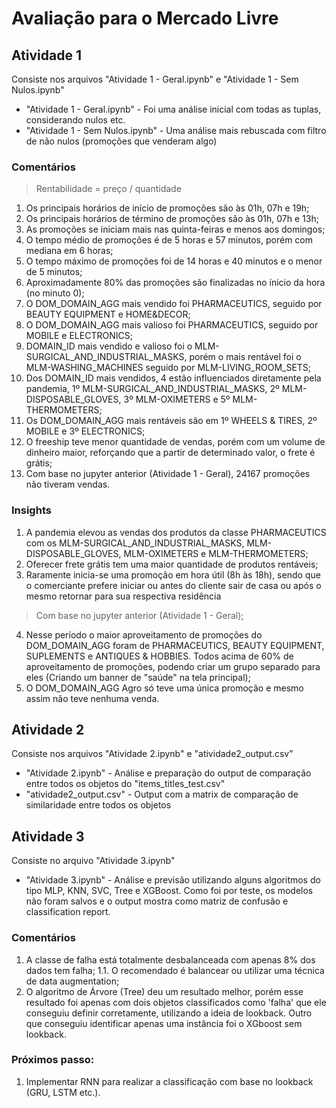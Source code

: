 # Avaliação para o Mercado Livre
## Atividade 1

Consiste nos arquivos "Atividade 1 - Geral.ipynb" e "Atividade 1 - Sem Nulos.ipynb"
* "Atividade 1 - Geral.ipynb" - Foi uma análise inicial com todas as tuplas, considerando nulos etc.
* "Atividade 1 - Sem Nulos.ipynb" - Uma análise mais rebuscada com filtro de não nulos (promoções que venderam algo)

### Comentários
> Rentabilidade = preço / quantidade
1. Os principais horários de início de promoções são às 01h, 07h e 19h;
2. Os principais horários de término de promoções são às 01h, 07h e 13h;
3. As promoções se iniciam mais nas quinta-feiras e menos aos domingos;
4. O tempo médio de promoções é de 5 horas e 57 minutos, porém com mediana em 6 horas;
5. O tempo máximo de promoções foi de 14 horas e 40 minutos e o menor de 5 minutos;
6. Aproximadamente 80% das promoções são finalizadas no ínicio da hora (no minuto 0);
7. O DOM_DOMAIN_AGG mais vendido foi PHARMACEUTICS, seguido por BEAUTY EQUIPMENT e HOME&DECOR;
8. O DOM_DOMAIN_AGG mais valioso foi PHARMACEUTICS, seguido por MOBILE e ELECTRONICS;
9. DOMAIN_ID mais vendido e valioso foi o MLM-SURGICAL_AND_INDUSTRIAL_MASKS, porém o mais rentável foi o MLM-WASHING_MACHINES seguido por MLM-LIVING_ROOM_SETS;
10. Dos DOMAIN_ID mais vendidos, 4 estão influenciados diretamente pela pandemia, 1º MLM-SURGICAL_AND_INDUSTRIAL_MASKS, 2º MLM-DISPOSABLE_GLOVES, 3º MLM-OXIMETERS e 5º MLM-THERMOMETERS;
11. Os DOM_DOMAIN_AGG mais rentáveis são em 1º WHEELS & TIRES, 2º MOBILE e 3º ELECTRONICS;
12. O freeship teve menor quantidade de vendas, porém com um volume de dinheiro maior, reforçando que a partir de determinado valor, o frete é grátis;
13. Com base no jupyter anterior (Atividade 1 - Geral), 24167 promoções não tiveram vendas.


### Insights

1. A pandemia elevou as vendas dos produtos da classe PHARMACEUTICS com os MLM-SURGICAL_AND_INDUSTRIAL_MASKS, MLM-DISPOSABLE_GLOVES, MLM-OXIMETERS e MLM-THERMOMETERS;
2. Oferecer frete grátis tem uma maior quantidade de produtos rentáveis;
3. Raramente inicia-se uma promoção em hora útil (8h às 18h), sendo que o comerciante prefere iniciar ou antes do cliente sair de casa ou após o mesmo retornar para sua respectiva residência
> Com base no jupyter anterior (Atividade 1 - Geral);
4. Nesse período o maior aproveitamento de promoções do DOM_DOMAIN_AGG foram de PHARMACEUTICS, BEAUTY EQUIPMENT, SUPLEMENTS e ANTIQUES & HOBBIES. Todos acima de 60% de aproveitamento de promoções, podendo criar um grupo separado para eles (Criando um banner de "saúde" na tela principal);
5. O DOM_DOMAIN_AGG Agro só teve uma única promoção e mesmo assim não teve nenhuma venda.

## Atividade 2
Consiste nos arquivos "Atividade 2.ipynb" e "atividade2_output.csv"
* "Atividade 2.ipynb" - Análise e preparação do output de comparação entre todos os objetos do "items_titles_test.csv"
* "atividade2_output.csv" - Output com a matrix de comparação de similaridade entre todos os objetos

## Atividade 3
Consiste no arquivo "Atividade 3.ipynb"
* "Atividade 3.ipynb" - Análise e previsão utilizando alguns algoritmos do tipo MLP, KNN, SVC, Tree e XGBoost. Como foi por teste, os modelos não foram salvos e o output mostra como matriz de confusão e classification report.

### Comentários
1. A classe de falha está totalmente desbalanceada com apenas 8% dos dados tem falha;
  1.1. O recomendado é balancear ou utilizar uma técnica de data augmentation;
2. O algoritmo de Árvore (Tree) deu um resultado melhor, porém esse resultado foi apenas com dois objetos classificados como 'falha' que ele conseguiu definir corretamente, utilizando a ideia de lookback. Outro que conseguiu identificar apenas uma instância foi o XGboost sem lookback.

### Próximos passo:
1. Implementar RNN para realizar a classificação com base no lookback (GRU, LSTM etc.).
